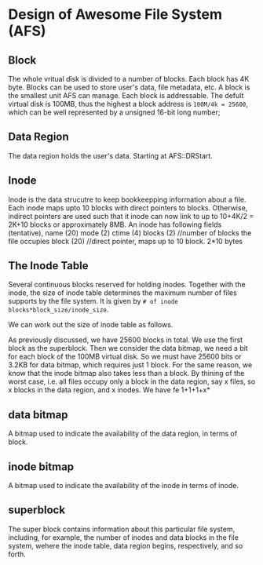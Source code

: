 # Design of Awesome File System (AFS)

## Block
The whole vritual disk is divided to a number of blocks. Each block has 4K byte. Blocks can be used to store user's data, file metadata, etc.
A block is the smallest unit AFS can manage. Each block is addressable. The defult virtual disk is 100MB, thus the highest a block address is `100M/4k = 25600`, which can be well represented by a unsigned 16-bit long number;

## Data Region
The data region holds the user's data. Starting at AFS::DRStart.

## Inode
Inode is the data strucutre to keep bookkeepping information about a file. 
Each inode maps upto 10 blocks with direct pointers to blocks. Otherwise, indirect pointers are used such that it inode can now link to up to 10+4K/2 = 2K+10 blocks or approximately 8MB.
An inode has following fields (tentative),
name (20)
mode (2)
ctime (4)
blocks (2) //number of blocks the file occupies
block (20) //direct pointer, maps up to 10 block. 2*10 bytes




## The Inode Table
Several continuous blocks reserved for holding inodes. Together with the inode, the size of inode table determines the maximum number of files supports by the file system. It is given by `# of inode blocks*block_size/inode_size`.

We can work out the size of inode table as follows.

As previously discussed, we have 25600 blocks in total. We use the first block as the superblock. Then we consider the data bitmap, we need a bit for each block of the 100MB virtual disk. So we must have 25600 bits or 3.2KB for data bitmap, which requires just 1 block. For the same reason, we know that the inode bitmap also takes less than a block. By thining of the worst case, i.e. all files occupy only a block in the data region,  say x files, so x blocks in the data region,
and x inodes. We have fe 1+1+1+x* 

## data bitmap
A bitmap used to indicate the availability of the data region, in terms of block.

## inode bitmap
A bitmap used to indicate the availability of the inode in terms of inode.

## superblock
The super block contains information about this particular file system, including, for example, the number of inodes and data blocks in the file system, wehere the inode table, data region begins, respectively, and so forth.


